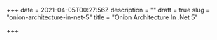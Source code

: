 +++
date = 2021-04-05T00:27:56Z
description = ""
draft = true
slug = "onion-architecture-in-net-5"
title = "Onion Architecture In .Net 5"

+++




